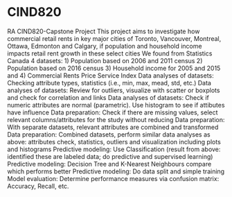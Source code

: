 # CIND820
RA CIND820-Capstone Project
This project aims to investigate how commercial retail rents in key major cities of Toronto, Vancouver, Montreal, Ottawa, Edmonton and Calgary, if population and household income impacts retail rent growth in these select cities
We found from Statistics Canada 4 datasets: 1) Population based on 2006 and 2011 census 2) Population based on 2016 census 3) Household income for 2005 and 2015 and 4) Commercial Rents Price Service Index
Data analyses of datasets: Checking attribute types, statistics (i.e., min, max, mead, std, etc.)
Data analyses of datasets: Review for outliers, visualize with scatter or boxplots and check for correlation and links
Data analyses of datasets: Check if numeric attributes are normal (parametric). Use histogram to see if attibutes have influence
Data preparation: Check if there are missing values, select relevant columns/attributes for the study without reducing 
Data preparation: With separate datasets, relevant attributes are combined and transformed
Data preparation: Combined datasets, perform similar data analyses as above: attributes check, statistics, outliers and visualization including plots and histograms
Predictive modeling: Use Classification (result from above: identified these are labeled data; do predictive and supervised learning)
Predictive modeling: Decision Tree and K-Nearest Neighbours compare which performs better
Predictive modeling: Do data split and simple training
Model evaluation: Determine performance measures via confusion matrix: Accuracy, Recall, etc. 
